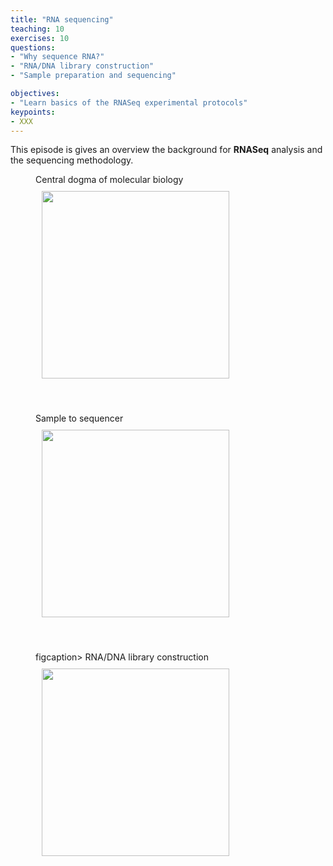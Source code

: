 ```yaml
---
title: "RNA sequencing"
teaching: 10
exercises: 10
questions:
- "Why sequence RNA?"
- "RNA/DNA library construction"
- "Sample preparation and sequencing"

objectives:
- "Learn basics of the RNASeq experimental protocols"
keypoints:
- XXX
---
```



This episode is gives an overview the background for **RNASeq** analysis and the sequencing methodology. 

<figure>
  <figcaption> Central dogma of molecular biology </figcaption>
  <img src="{{ page.root }}/fig/central_dogma.png" style="margin:10px;height:300px"/>
  
</figure><br>


<figure>
  <figcaption> Sample to sequencer </figcaption>
  <img src="{{ page.root }}/fig/sample_to_sequencer.png" style="margin:10px;height:300px"/>
  
</figure><br>


<figure>
  figcaption> RNA/DNA library construction </figcaption>
  <img src="{{ page.root }}/fig/chemistry.png" style="margin:10px;height:300px"/>
</figure><br> 

